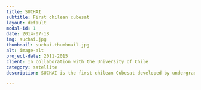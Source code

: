 ```yaml
---
title: SUCHAI
subtitle: First chilean cubesat
layout: default
modal-id: 1
date: 2014-07-18
img: suchai.jpg
thumbnail: suchai-thumbnail.jpg
alt: image-alt
project-date: 2011-2015
client: In collaboration with the University of Chile
category: satellite
description: SUCHAI is the first chilean Cubesat developed by undergraduate students, engineers and professors of the University of Chile. It is a 1U Cubesat whit educational and scientific purposes.

---
```

